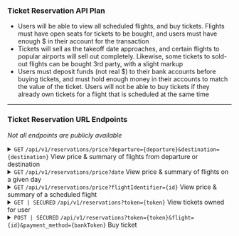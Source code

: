 ### Ticket Reservation API Plan

- Users will be able to view all scheduled flights, and buy tickets. 
    Flights must have open seats for tickets to be bought,
    and users must have enough $ in their account for the transaction
- Tickets will sell as the takeoff date approaches, and certain flights
    to popular airports will sell out completely. Likewise, some tickets
    to sold-out flights can be bought 3rd party, with a slight markup
- Users must deposit funds (not real $) to their bank accounts before
    buying tickets, and must hold enough money in their accounts to match
    the value of the ticket. Users will not be able to buy tickets
    if they already own tickets for a flight that is scheduled at the same time

---

### Ticket Reservation URL Endpoints
*Not all endpoints are publicly available*

<details>
 <summary>
    <code>GET</code> <code>/api/v1/reservations/price?departure={departure}&destination={destination}</code> View price & summary of flights from departure or destination
 </summary>

##### URL Parameters
*at least one parameter below is required*
>departure: icao code of desired departure
>departure: icao code of desired destination
</details>

<!-- -------------------------------------------------------------------------------- -->


<details>
 <summary>
    <code>GET</code> <code>/api/v1/reservations/price?date</code> View price & summary of flights on a given day
 </summary>

##### URL Parameters
>None
</details>

<!-- -------------------------------------------------------------------------------- -->

<details>
 <summary>
    <code>GET</code> <code>/api/v1/reservations/price?flightIdentifier={id}</code> View price & summary of a scheduled flight
 </summary>

##### URL Parameters
>id: long value matching the id of desired flight | not required
</details>

<!-- -------------------------------------------------------------------------------- -->

<details>
 <summary>
    <code>GET | SECURED</code> <code>/api/v1/reservations?token={token}</code> View tickets owned for user
 </summary>

##### URL Parameters
>token: user identifier given on login
</details>

<!-- -------------------------------------------------------------------------------- -->

<details>
 <summary>
    <code>POST | SECURED</code> <code>/api/v1/reservations?token={token}&flight={id}&payment_method={bankToken}</code> Buy ticket
 </summary>

##### URL Parameters
>token: user identifier given on login
>
>flight: id of flight to buy tickets for
> 
>payment method: JSON token for bank account *only used for payment if user chooses not to cover cost with earned miles
</details>

<!-- -------------------------------------------------------------------------------- -->
